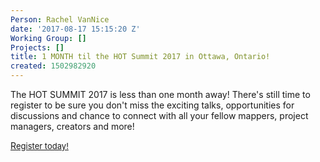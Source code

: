 ```yaml
---
Person: Rachel VanNice
date: '2017-08-17 15:15:20 Z'
Working Group: []
Projects: []
title: 1 MONTH til the HOT Summit 2017 in Ottawa, Ontario!
created: 1502982920
---
```

<p>The HOT SUMMIT 2017 is less than one month away! There's still time to register to be sure you don't miss the exciting talks, opportunities for discussions and chance to connect with all your fellow mappers, project managers, creators and more!</p><p><a href="https://www.eventbrite.com/e/hot-summit-2017-osm-mapping-our-impact-tickets-35331084224">R<span style="font-size: 13.008px;">egister today!</span></a></p>
